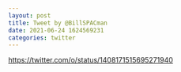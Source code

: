 ```yaml
--- 
layout: post 
title: Tweet by @BillSPACman 
date: 2021-06-24 1624569231 
categories: twitter 
--- 
```

https://twitter.com/o/status/1408171515695271940